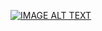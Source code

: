 [![IMAGE ALT TEXT](http://img.youtube.com/vi/eRzS9EJqEt4&feature=youtu.be/0.jpg)](http://www.youtube.com/watch?v=eRzS9EJqEt4&feature=youtu.be "Video Title")

